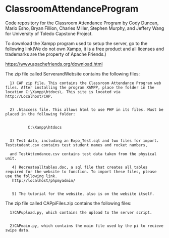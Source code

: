 # ClassroomAttendanceProgram
Code repository for the Classroom Attendance Program by Cody Duncan, Mario Esho, Bryan Fillion, Charles Miller, Stephen Murphy, and Jeffery Wang for University of Toledo Capstone Project. 

To download the Xampp program used to setup the server, go to the following link(We do not own Xampp, it is a free product and all licenses and trademarks are the property of Apache Friends.)


https://www.apachefriends.org/download.html


The zip file called ServerandWebsite contains the following files:


      1) CAP zip file. This contains the Classroom Attendance Program web files. After installing the program XAMPP, place the folder in the location C:\Xampp\htdocs\. This site is located via http://Localhost/CAP. 
      
      
      2) .htaccess file. This allows html to use PHP in its files. Must be placed in the following folder:
      
      
              C:\Xampp\htdocs
              
              
      3) Test data, including an Expo_Test.sql and two files for import. Teststudent.csv contains test student names and rocket numbers,
      
      and TestAttendance.csv contains test data taken from the physical unit. 
      
       4) Recreatealltables.doc, a sql file that creates all tables required for the website to function. To import these files, please use the following link. 
       http://localhost/phpmyadmin/
       
       
       5) The tutorial for the website, also is on the website itself. 


The zip file called CAPpiFiles.zip contains the following files:
      
      
      1)CAPupload.py, which contains the upload to the server script. 
      
      
      2)CAPmain.py, which contains the main file used by the pi to recieve swipe data. 

